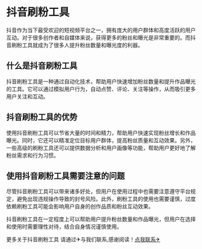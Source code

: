 # 抖音刷粉工具

抖音作为当下最受欢迎的短视频平台之一，拥有庞大的用户群体和高度活跃的用户互动。对于很多创作者和自媒体来说，获得更多的粉丝和曝光是非常重要的。而抖音刷粉工具就成为了很多人提升粉丝数量和曝光度的利器。

## 什么是抖音刷粉工具

抖音刷粉工具是一种通过自动化技术，帮助用户快速增加粉丝数量和提升作品曝光的工具。它可以通过模拟用户行为，自动点赞、评论、关注等操作，从而吸引更多用户关注和互动。

## 抖音刷粉工具的优势

使用抖音刷粉工具可以节省大量的时间和精力，帮助用户快速实现粉丝增长和作品曝光。同时，它还可以精准定位目标用户群体，提高粉丝质量和互动效果。另外，一些高级的刷粉工具还可以提供数据分析和用户画像等功能，帮助用户更好地了解粉丝需求和行为习惯。

## 使用抖音刷粉工具需要注意的问题

尽管抖音刷粉工具可以带来诸多好处，但用户在使用过程中也需要注意遵守平台规定，避免出现违规操作导致的封号风险。此外，刷粉工具的使用也需要谨慎，过度依赖刷粉工具可能会影响用户自身的创作品质和粉丝互动效果。

抖音刷粉工具在一定程度上可以帮助用户提升粉丝数量和作品曝光，但用户在选择和使用时需要理性对待，结合自身情况谨慎使用。

更多关于抖音刷粉工具 请通过✈与我们联系,感谢阅读！[点我联系✈](https://doc.G208.com)